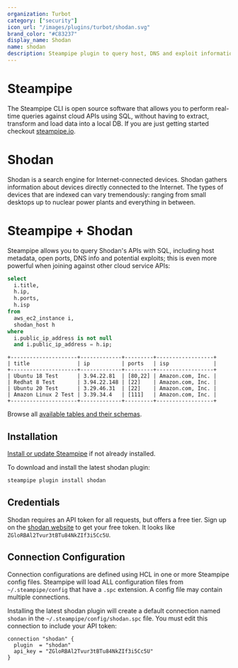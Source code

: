 ```yaml
---
organization: Turbot
category: ["security"]
icon_url: "/images/plugins/turbot/shodan.svg"
brand_color: "#C83237"
display_name: Shodan
name: shodan
description: Steampipe plugin to query host, DNS and exploit information using Shodan.
---
```


# Steampipe

The Steampipe CLI is open source software that allows you to perform real-time queries against cloud APIs using SQL, without having to extract, transform and load data into a local DB. If you are just getting started checkout [steampipe.io](https://steampipe.io).

# Shodan

Shodan is a search engine for Internet-connected devices. Shodan gathers information about devices directly connected to the Internet. The types of devices that are indexed can vary tremendously: ranging from small desktops up to nuclear power plants and everything in between.

# Steampipe + Shodan

Steampipe allows you to query Shodan's APIs with SQL, including host metadata, open ports, DNS info and potential exploits; this is even more powerful when joining against other cloud service APIs:

```sql
select
  i.title,
  h.ip,
  h.ports,
  h.isp
from
  aws_ec2_instance i,
  shodan_host h
where
  i.public_ip_address is not null
  and i.public_ip_address = h.ip;
```
```
+---------------------+-------------+---------+------------------+
| title               | ip          | ports   | isp              |
+---------------------+-------------+---------+------------------+
| Ubuntu 18 Test      | 3.94.22.81  | [80,22] | Amazon.com, Inc. |
| Redhat 8 Test       | 3.94.22.148 | [22]    | Amazon.com, Inc. |
| Ubuntu 20 Test      | 3.29.46.31  | [22]    | Amazon.com, Inc. |
| Amazon Linux 2 Test | 3.39.34.4   | [111]   | Amazon.com, Inc. |
+---------------------+-------------+---------+------------------+
```

Browse all [available tables and their schemas](shodan/tables).

## Installation

[Install or update Steampipe](https://steampipe.io/downloads) if not already installed.

To download and install the latest shodan plugin:

```bash
steampipe plugin install shodan
```

## Credentials

Shodan requires an API token for all requests, but offers a free tier. Sign up on the [shodan website](https://shodan.com) to get your free token. It looks like `ZGloRBAl2Tvur3tBTu84NkZIf3i5Cc5U`.


## Connection Configuration

Connection configurations are defined using HCL in one or more Steampipe config files. Steampipe will load ALL configuration files from `~/.steampipe/config` that have a `.spc` extension. A config file may contain multiple connections.

Installing the latest shodan plugin will create a default connection named `shodan` in the `~/.steampipe/config/shodan.spc` file.  You must edit this connection to include your API token:

```hcl
connection "shodan" {
  plugin  = "shodan"
  api_key = "ZGloRBAl2Tvur3tBTu84NkZIf3i5Cc5U"
}
```
